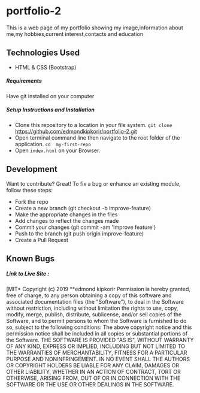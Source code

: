 # portfolio-2
This is a web page of my portfolio showing my image,information about me,my hobbies,current interest,contacts and education
## Technologies Used
- HTML & CSS (Bootstrap)
##### Requirements
Have git installed on your computer
##### Setup Instructions and Installation
- Clone this repository to a location in your file system. `git clone `https://github.com/edmondkipkorir/portfolio-2.git
- Open terminal command line then navigate to the root folder of the application. `cd  my-first-repo`
- Open `index.html` on your Browser.
## Development
Want to contribute? Great!
To fix a bug or enhance an existing module, follow these steps:
- Fork the repo
- Create a new branch (git checkout -b improve-feature)
- Make the appropriate changes in the files
- Add changes to reflect the changes made
- Commit your changes (git commit -am 'Improve feature')
- Push to the branch (git push origin improve-feature)
- Create a Pull Request
## Known Bugs
##### Link to Live Site :
[MIT*
Copyright (c) 2019 **edmond kipkorir
Permission is hereby granted, free of charge, to any person obtaining a copy of this software and associated documentation files (the "Software"), to deal in the Software without restriction, including without limitation the rights to use, copy, modify, merge, publish, distribute, sublicense, and/or sell copies of the Software, and to permit persons to whom the Software is furnished to do so, subject to the following conditions:
The above copyright notice and this permission notice shall be included in all copies or substantial portions of the Software.
THE SOFTWARE IS PROVIDED "AS IS", WITHOUT WARRANTY OF ANY KIND, EXPRESS OR IMPLIED, INCLUDING BUT NOT LIMITED TO THE WARRANTIES OF MERCHANTABILITY, FITNESS FOR A PARTICULAR PURPOSE AND NONINFRINGEMENT. IN NO EVENT SHALL THE AUTHORS OR COPYRIGHT HOLDERS BE LIABLE FOR ANY CLAIM, DAMAGES OR OTHER LIABILITY, WHETHER IN AN ACTION OF CONTRACT, TORT OR OTHERWISE, ARISING FROM, OUT OF OR IN CONNECTION WITH THE SOFTWARE OR THE USE OR OTHER DEALINGS IN THE SOFTWARE.
